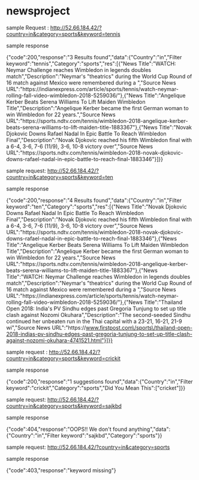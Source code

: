 # newsproject


sample Request : http://52.66.184.42/?country=in&category=sports&keyword=tennis

sample response

{"code":200,"response":"3 Results found","data":{"Country":"in","Filter keyword":"tennis","Category":"sports","res":[{"News Title":"WATCH: Neymar Challenge reaches Wimbledon in legends doubles match","Description":"Neymar's \"theatrics\" during the World Cup Round of 16 match against Mexico were remembered during a ","Source News URL":"https:\/\/indianexpress.com\/article\/sports\/tennis\/watch-neymar-rolling-fall-video-wimbledon-2018-5259036\/"},{"News Title":"Angelique Kerber Beats Serena Williams To Lift Maiden Wimbledon Title","Description":"Angelique Kerber became the first German woman to win Wimbledon for 22 years.","Source News URL":"https:\/\/sports.ndtv.com\/tennis\/wimbledon-2018-angelique-kerber-beats-serena-williams-to-lift-maiden-title-1883367"},{"News Title":"Novak Djokovic Downs Rafael Nadal In Epic Battle To Reach Wimbledon Final","Description":"Novak Djokovic reached his fifth Wimbledon final with a 6-4, 3-6, 7-6 (11\/9), 3-6, 10-8 victory over","Source News URL":"https:\/\/sports.ndtv.com\/tennis\/wimbledon-2018-novak-djokovic-downs-rafael-nadal-in-epic-battle-to-reach-final-1883346"}]}}



sample request: http://52.66.184.42/?country=in&category=sports&keyword=ten

sample response

{"code":200,"response":"4 Results found","data":{"Country":"in","Filter keyword":"ten","Category":"sports","res":[{"News Title":"Novak Djokovic Downs Rafael Nadal In Epic Battle To Reach Wimbledon Final","Description":"Novak Djokovic reached his fifth Wimbledon final with a 6-4, 3-6, 7-6 (11\/9), 3-6, 10-8 victory over","Source News URL":"https:\/\/sports.ndtv.com\/tennis\/wimbledon-2018-novak-djokovic-downs-rafael-nadal-in-epic-battle-to-reach-final-1883346"},{"News Title":"Angelique Kerber Beats Serena Williams To Lift Maiden Wimbledon Title","Description":"Angelique Kerber became the first German woman to win Wimbledon for 22 years.","Source News URL":"https:\/\/sports.ndtv.com\/tennis\/wimbledon-2018-angelique-kerber-beats-serena-williams-to-lift-maiden-title-1883367"},{"News Title":"WATCH: Neymar Challenge reaches Wimbledon in legends doubles match","Description":"Neymar's \"theatrics\" during the World Cup Round of 16 match against Mexico were remembered during a ","Source News URL":"https:\/\/indianexpress.com\/article\/sports\/tennis\/watch-neymar-rolling-fall-video-wimbledon-2018-5259036\/"},{"News Title":"Thailand Open 2018: India's PV Sindhu edges past Gregoria Tunjung to set up title clash against Nozomi Okuhara","Description":"The second-seeded Sindhu continued her unbeaten run in the Thai capital with a 23-21, 16-21, 21-9 wi","Source News URL":"https:\/\/www.firstpost.com\/sports\/thailand-open-2018-indias-pv-sindhu-edges-past-gregoria-tunjung-to-set-up-title-clash-against-nozomi-okuhara-4741521.html"}]}}



sample request : http://52.66.184.42/?country=in&category=sports&keyword=crickit

sample response

{"code":200,"response":"1 suggestions found","data":{"Country":"in","Filter keyword":"crickit","Category":"sports","Did You Mean This":["cricket"]}}



sample request: http://52.66.184.42/?country=in&category=sports&keyword=sajkbd

sample response

{"code":404,"response":"OOPS!! We don't found anything","data":{"Country":"in","Filter keyword":"sajkbd","Category":"sports"}}



sample request: http://52.66.184.42/?country=in&category=sports

sample response

{"code":403,"response":"keyword missing"}

